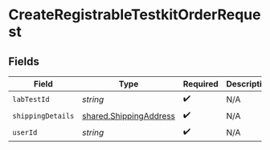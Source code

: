 # CreateRegistrableTestkitOrderRequest


## Fields

| Field                                                                   | Type                                                                    | Required                                                                | Description                                                             |
| ----------------------------------------------------------------------- | ----------------------------------------------------------------------- | ----------------------------------------------------------------------- | ----------------------------------------------------------------------- |
| `labTestId`                                                             | *string*                                                                | :heavy_check_mark:                                                      | N/A                                                                     |
| `shippingDetails`                                                       | [shared.ShippingAddress](../../../sdk/models/shared/shippingaddress.md) | :heavy_check_mark:                                                      | N/A                                                                     |
| `userId`                                                                | *string*                                                                | :heavy_check_mark:                                                      | N/A                                                                     |
